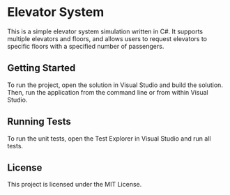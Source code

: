 # Elevator System

This is a simple elevator system simulation written in C#. It supports multiple elevators and floors, and allows users to request elevators to specific floors with a specified number of passengers.

## Getting Started

To run the project, open the solution in Visual Studio and build the solution. Then, run the application from the command line or from within Visual Studio.

## Running Tests

To run the unit tests, open the Test Explorer in Visual Studio and run all tests.

## License

This project is licensed under the MIT License.
